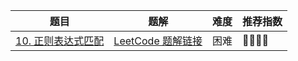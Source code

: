 | 题目                                                                                | 题解                                                                                                                                                                                       | 难度 | 推荐指数 |
| ----------------------------------------------------------------------------------- | ------------------------------------------------------------------------------------------------------------------------------------------------------------------------------------------ | ---- | -------- |
| [10. 正则表达式匹配 ](https://leetcode-cn.com/problems/regular-expression-matching) | [LeetCode 题解链接](https://leetcode-cn.com/problems/regular-expression-matching/solution/shua-chuan-lc-dong-tai-gui-hua-jie-fa-by-zn9w/) | 困难 | 🤩🤩🤩🤩 |
